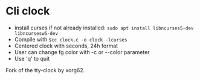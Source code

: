 # Cli clock
- install curses if not already installed: `sudo apt install libncurses5-dev libncursesw5-dev`
- Compile with `$cc clock.c -o clock -lcurses`
- Centered clock with seconds, 24h format
- User can change fg color with -c or --color parameter
- Use 'q' to quit

Fork of the tty-clock by xorg62.
